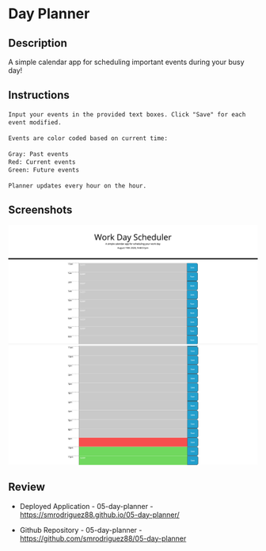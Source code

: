 # Day Planner

## Description

A simple calendar app for scheduling important events during your busy day!

## Instructions
```
Input your events in the provided text boxes. Click "Save" for each event modified. 

Events are color coded based on current time:

Gray: Past events
Red: Current events
Green: Future events

Planner updates every hour on the hour.
```

## Screenshots

![work day scheduler-1](./Assets/screenshot-1.png)
![work day scheduler-2](./Assets/screenshot-2.png)

## Review

* Deployed Application - 05-day-planner - https://smrodriguez88.github.io/05-day-planner/

* Github Repository - 05-day-planner - https://github.com/smrodriguez88/05-day-planner